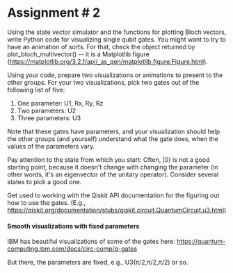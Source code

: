 # Assignment # 2

Using the state vector simulator and the functions for plotting Bloch vectors, write Python code for visualizing single qubit gates. You might want to try to have an animation of sorts. For that, check the object returned by plot_bloch_multivector() -- it is a Matplotlib figure (https://matplotlib.org/3.2.1/api/_as_gen/matplotlib.figure.Figure.html).

Using your code, prepare two visualizations or animations to present to the other groups.  For your two visualizations, pick two gates out of the following list of five:

1. One parameter: U1, Rx, Ry, Rz
1. Two parameters: U2
1. Three parameters: U3

Note that these gates have parameters, and your visualization should help the other groups (and yourself) understand what the gate does, when the values of the parameters vary.

Pay attention to the state from which you start: Often, |0⟩ is not a good starting point, because it doesn't change with changing the parameter (in other words, it's an eigenvector of the unitary operator). Consider several states to pick a good one.

Get used to working with the Qiskit API documentation for the figuring out how to use the gates. (E.g., https://qiskit.org/documentation/stubs/qiskit.circuit.QuantumCircuit.u3.html)

#### Smooth visualizations with fixed parameters

IBM has beautiful visualizations of some of the gates here:
https://quantum-computing.ibm.com/docs/circ-comp/q-gates

But there, the parameters are fixed, e.g., U3(π/2,π/2,π/2) or so.
